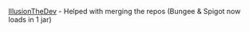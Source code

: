 [IllusionTheDev](https://github.com/IllusionTheDev) - Helped with merging the repos (Bungee & Spigot now loads in 1 jar)
